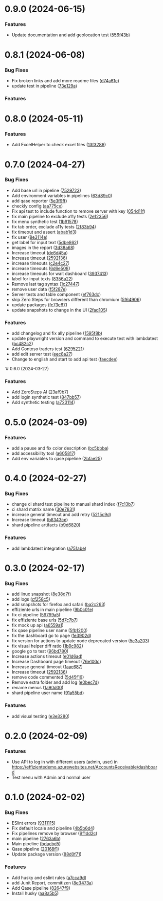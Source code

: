# 0.9.0 (2024-06-15)

### Features

- Update documentation and add geolocation test ([556f43b](https://github.com/apis3445/Playwright/commit/556f43b4904b8cfda20462e79cbaaea30d4931c4))

# 0.8.1 (2024-06-08)

### Bug Fixes

- Fix broken links and add more readme files ([d74a61c](https://github.com/apis3445/Playwright/commit/d74a61ccb179eecd2211f0298d95950efa32232d))
- update test in pipeline ([73e129a](https://github.com/apis3445/Playwright/commit/73e129a9fd39204049ea1e0272dc73dadad1b7f7))

### Features

# 0.8.0 (2024-05-11)

### Features

- Add ExcelHelper to check excel files ([13f3288](https://github.com/apis3445/PlaywrightFramework/commit/13f3288504831dec8ba765b8fbb61eb2c929a61a))

# 0.7.0 (2024-04-27)

### Bug Fixes

- Add base url in pipeline ([7529723](https://github.com/apis3445/PlaywrightFramework/commit/7529723b47c23004ae8b763e54bca234f640fd2d))
- Add environment variables in pipelines ([63d89c0](https://github.com/apis3445/PlaywrightFramework/commit/63d89c0cb2ca57332028e2f5dbf8ca7cf0645b4b))
- add qase reporter ([5e3f9ff](https://github.com/apis3445/PlaywrightFramework/commit/5e3f9ff50d18d9da6368a3e797acdacb6af4422c))
- checkly config ([aa775ce](https://github.com/apis3445/PlaywrightFramework/commit/aa775ce1d2feadd99c4f515270b4b6e22732954e))
- Fix api test to include function to remove server with key ([054d11f](https://github.com/apis3445/PlaywrightFramework/commit/054d11f4b28fa549408139abcada54165eece13a))
- fix main pipeline to exclude a11y tests ([2e12356](https://github.com/apis3445/PlaywrightFramework/commit/2e12356ecff3b1e877f4673520d0e8a47ce158d9))
- fix menu synthetic test ([1b91578](https://github.com/apis3445/PlaywrightFramework/commit/1b91578f35ab7d9c45a68cb2e8c50c35b67fc027))
- fix tab order, exclude a11y tests ([2f83b94](https://github.com/apis3445/PlaywrightFramework/commit/2f83b941b1e80b5c0085e2c735e6d770e0e13e25))
- fix timeout and assert ([abab1d3](https://github.com/apis3445/PlaywrightFramework/commit/abab1d3996a7c56c6540e5e6516d61800402d086))
- fix user ([8e3114e](https://github.com/apis3445/PlaywrightFramework/commit/8e3114e1ac3cfc464fd376cfaebbf089543d7b4e))
- get label for input text ([5dbe862](https://github.com/apis3445/PlaywrightFramework/commit/5dbe86213d387d62bb05f36a23f395dd98ab42c4))
- images in the report ([3d38a68](https://github.com/apis3445/PlaywrightFramework/commit/3d38a68a1fb79ff09aa892e7a97a8c7c8cc1c9ff))
- Increase timeout ([de6d45a](https://github.com/apis3445/PlaywrightFramework/commit/de6d45a86773ca8c553bc10340eeab5bca3ea686))
- Increase timeout ([2592136](https://github.com/apis3445/PlaywrightFramework/commit/25921366d37c8321fc52f9dceccd4fb17a5e4127))
- increase timeouts ([c2e4c27](https://github.com/apis3445/PlaywrightFramework/commit/c2e4c27ccb597c302756ce9a1fbb5aac226ea677))
- increase timeouts ([6d6e508](https://github.com/apis3445/PlaywrightFramework/commit/6d6e508e8413a5ea3e7159bbcc140cbaa31a7c48))
- increase timeouts for wait dashboard ([3937413](https://github.com/apis3445/PlaywrightFramework/commit/393741313738cfc85da3603b228f5bdff9f87271))
- label for input texts ([8356a22](https://github.com/apis3445/PlaywrightFramework/commit/8356a22cbc76760ebcaf88444f18ccf6114cd6dd))
- Remove last tag syntax ([1c27447](https://github.com/apis3445/PlaywrightFramework/commit/1c27447d0760a718574f714039521a4b11baacfe))
- remove user data ([f5f287e](https://github.com/apis3445/PlaywrightFramework/commit/f5f287ec8e27806ef9a2b2d56395f6fba27dae51))
- Server tests and table component ([ef763dc](https://github.com/apis3445/PlaywrightFramework/commit/ef763dcea8be387a4455148378234494c288cb98))
- skip Zero Steps for browsers different than chromium ([5f64906](https://github.com/apis3445/PlaywrightFramework/commit/5f6490613e24a209640cd23bb38e5dbd9fb81907))
- update packages ([fc73e67](https://github.com/apis3445/PlaywrightFramework/commit/fc73e67e02de7a70763670c19f0e69cdf6b0251d))
- update snapshots to change in the UI ([2fad105](https://github.com/apis3445/PlaywrightFramework/commit/2fad105e5ed728c9238fdc423c29be8522f39684))

### Features

- add changelog and fix ally pipeline ([1595f8b](https://github.com/apis3445/PlaywrightFramework/commit/1595f8bfe7b519cdb5dfada6007859319a2bf652))
- update playwright version and command to execute test with lambdatest ([bc482c2](https://github.com/apis3445/PlaywrightFramework/commit/bc482c2483833a052105e096a1217eda2e057383))
- Add Contoso traders test ([6295221](https://github.com/apis3445/PlaywrightFramework/commit/62952218f44760ca1c10863dd689375ce8a969af))
- add edit server test ([eec8a27](https://github.com/apis3445/PlaywrightFramework/commit/eec8a273a62b3f0044d60517f2247d5c15b528db))
- Change to english and start to add api test ([faecdee](https://github.com/apis3445/PlaywrightFramework/commit/faecdeead1a1358cd6d901394c1973e70a4e3cba))

'# 0.6.0 (2024-03-27)

### Features

- Add ZeroSteps AI ([23af9b7](https://github.com/apis3445/PlaywrightFramework/commit/23af9b78be439b3eaf0f0faee3edd2fc6f6875b2))
- add login synthetic test ([847bb57](https://github.com/apis3445/PlaywrightFramework/commit/847bb57c131fc916aaa97002c2a0759574f510e6))
- Add synthetic testing ([a723114](https://github.com/apis3445/PlaywrightFramework/commit/a723114fd2b320e6f1350903dd9048160e2eb433))

# 0.5.0 (2024-03-09)

### Features

- add a pause and fix color description ([bc5bbba](https://github.com/apis3445/PlaywrightFramework/commit/bc5bbba7e9cfaf96f3d7dcf712b182ab4d2f28c9))
- add accessibility tool ([a605817](https://github.com/apis3445/PlaywrightFramework/commit/a605817e03e65198abd6aaff30081c86e928d40d))
- Add env variables to qase pipeline ([2bfae25](https://github.com/apis3445/PlaywrightFramework/commit/2bfae255aa403c40c7259a16de89133f7405f88f))

# 0.4.0 (2024-02-27)

### Bug Fixes

- change ci shard test pipeline to manual shard index ([f7c13b7](https://github.com/apis3445/PlaywrightFramework/commit/f7c13b7966880dc15a4c90c08dc286151f31d8a8))
- ci shard matrix name ([30e7831](https://github.com/apis3445/PlaywrightFramework/commit/30e78312d8979b9e960c4b3d504edc9662469b6c))
- increase general timeout and add retry ([5215c9d](https://github.com/apis3445/PlaywrightFramework/commit/5215c9d74e810dd974425f782ecbaf21e8291bb3))
- Increase timeout ([b8343ce](https://github.com/apis3445/PlaywrightFramework/commit/b8343ce465f3e5ed905953f16ddc0476b4d9bcd9))
- shard pipeline artifacts ([b9d6820](https://github.com/apis3445/PlaywrightFramework/commit/b9d68207d4aa8163a1edd960a590e74791e4bcf2))

### Features

- add lambdatest integration ([a751abe](https://github.com/apis3445/PlaywrightFramework/commit/a751abecee103ef600b83ef7a9d8b6837bf36306))

# 0.3.0 (2024-02-17)

### Bug Fixes

- add linux snapshot ([8e38d7f](https://github.com/apis3445/PlaywrightFramework/commit/8e38d7fadbaf341b7290d840764d140867a42548))
- add logs ([cf258c5](https://github.com/apis3445/PlaywrightFramework/commit/cf258c51804d42402a234b279de03e6dfb33a09a))
- add snapshots for firefox and safari ([ba2c263](https://github.com/apis3445/PlaywrightFramework/commit/ba2c263edd7a21432880c83ffaaf34a5302db117))
- effiziente urls in main pipeline ([9b0c01e](https://github.com/apis3445/PlaywrightFramework/commit/9b0c01e1d8d880f3f05fc263dbacfebfdb817ea9))
- fix ci pipeline ([59799a5](https://github.com/apis3445/PlaywrightFramework/commit/59799a59bb3d27416e02c39668e0cb3d61a039fb))
- fix effiziente base urls ([5d7c7b7](https://github.com/apis3445/PlaywrightFramework/commit/5d7c7b7f65053106aa956dac7a43ac2362b16974))
- fix mock up api ([a6559a1](https://github.com/apis3445/PlaywrightFramework/commit/a6559a13f358652e9b3d89c49988b70a76b39f72))
- fix qase pipeline user name ([5fb1200](https://github.com/apis3445/PlaywrightFramework/commit/5fb12009cf74a9810f4a76f7853c87feb3fed256))
- fix the dashboard go to page ([fe3902d](https://github.com/apis3445/PlaywrightFramework/commit/fe3902d2eaa9459d70bd4ab9f3f1be47d97a67b4))
- fix version for actions to update node deprecated version ([5c3a203](https://github.com/apis3445/PlaywrightFramework/commit/5c3a2030331e23f27419950aacbdb0845869f1e4))
- fix visual helper diff ratio ([1b9c982](https://github.com/apis3445/PlaywrightFramework/commit/1b9c9822883f730a3d1b58a9d4e8595310f14093))
- google go to test ([96bd780](https://github.com/apis3445/PlaywrightFramework/commit/96bd78085b815f12f4b30a3a649ce25ecb1d824b))
- Increase actions timeout ([e01d6ad](https://github.com/apis3445/PlaywrightFramework/commit/e01d6ad3c1c5c2be0de792dacb32f25eb2cc716e))
- Increase Dashboard page timeout ([76e100c](https://github.com/apis3445/PlaywrightFramework/commit/76e100cff03295cda9735f0b4642c666b7d99433))
- Increase general timeout ([1aac687](https://github.com/apis3445/PlaywrightFramework/commit/1aac6877e750efa5fac11557c4bb8952b5040252))
- Increase timeout ([2592136](https://github.com/apis3445/PlaywrightFramework/commit/25921366d37c8321fc52f9dceccd4fb17a5e4127))
- remove code commented ([5d45f16](https://github.com/apis3445/PlaywrightFramework/commit/5d45f1655fcf97541743bf7d35b4329b6914e59e))
- Remove extra folder and add log ([e0bec7d](https://github.com/apis3445/PlaywrightFramework/commit/e0bec7d6df3221755cc7d50b79597c0c0fb2d9c3))
- rename menus ([1a90d00](https://github.com/apis3445/PlaywrightFramework/commit/1a90d005d1c3da5e8ca08524ebc3d5a3e4f23cd5))
- shard pipeline user name ([91a55bd](https://github.com/apis3445/PlaywrightFramework/commit/91a55bd285b1168e77024df8398f0e8f5ba4b1ae))

### Features

- add visual testing ([e3e3280](https://github.com/apis3445/PlaywrightFramework/commit/e3e3280f0e55299f690d6bf1aff0292e71cee853))

# 0.2.0 (2024-02-09)

### Features

- Use API to log in with different users (admin, user) in https://effizientedemo.azurewebsites.net/AccountsReceivable/dashboard
- Test menu with Admin and normal user

# 0.1.0 (2024-02-02)

### Bug Fixes

- ESlint errors ([9311115](https://github.com/apis3445/PlaywrightFramework/commit/931111565196224f46ce3c910f85c329035f1e84))
- Fix default locale and pipeline ([4b5b6d4](https://github.com/apis3445/PlaywrightFramework/commit/4b5b6d45c596b2c9f363e745903c7f5911b0f959))
- Fix pipelines remove by browser ([9f1dd2c](https://github.com/apis3445/PlaywrightFramework/commit/9f1dd2c7a8bdc5bb9b268ed006f093ef257f8bf5))
- main pipeline ([2763a6b](https://github.com/apis3445/PlaywrightFramework/commit/2763a6b3805d7061a2c94b47ee696ba536153ae1))
- Main pipeline ([bdacbd5](https://github.com/apis3445/PlaywrightFramework/commit/bdacbd5e50035eaa3da6343ee046fd7d05049922))
- Qase pipeline ([20168f1](https://github.com/apis3445/PlaywrightFramework/commit/20168f1e080e4bdb4cede38ffe40ba698b9da417))
- Update package version ([88d0f71](https://github.com/apis3445/PlaywrightFramework/commit/88d0f71c96f9ad39882c1abc0cca144fd6c0a8a3))

### Features

- Add husky and eslint rules ([a7cca9d](https://github.com/apis3445/PlaywrightFramework/commit/a7cca9d4442a566f36afd960de7c4adb6cb88d62))
- add Junit Report, commitizen ([8e3473a](https://github.com/apis3445/PlaywrightFramework/commit/8e3473ab831d25c28cb63e83435ad329b04d90ce))
- Add Qase pipeline ([82647f9](https://github.com/apis3445/PlaywrightFramework/commit/82647f98940e6b5ae45b271383aa582e94301751))
- Install husky ([aa8a5b5](https://github.com/apis3445/PlaywrightFramework/commit/aa8a5b524048194bfc7667b912c81e1e24aa8f26))
